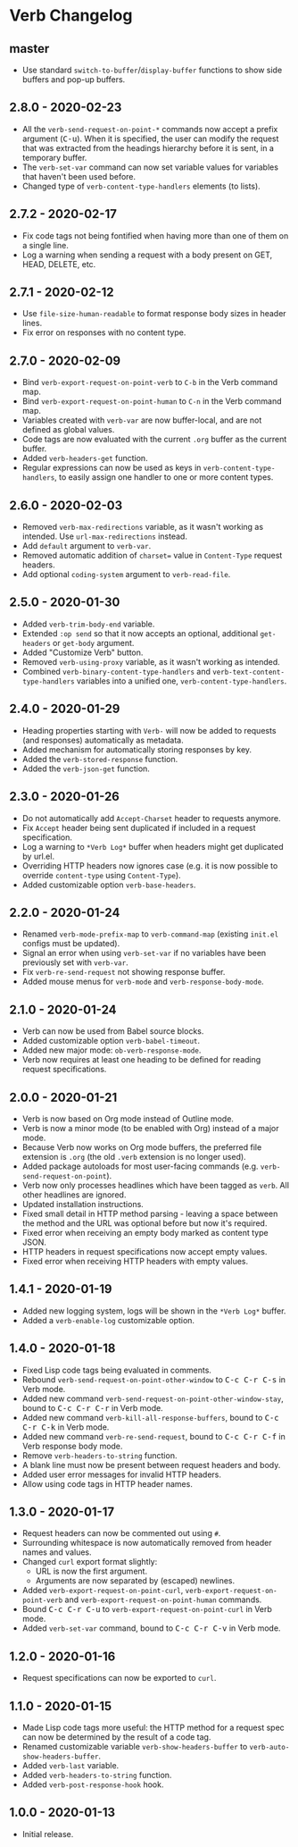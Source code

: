 # Verb Changelog
## master
- Use standard `switch-to-buffer`/`display-buffer` functions to show side buffers and pop-up buffers.

## **2.8.0** - 2020-02-23
- All the `verb-send-request-on-point-*` commands now accept a prefix argument (<kbd>C-u</kbd>). When it is specified, the user can modify the request that was extracted from the headings hierarchy before it is sent, in a temporary buffer.
- The `verb-set-var` command can now set variable values for variables that haven't been used before.
- Changed type of `verb-content-type-handlers` elements (to lists).

## **2.7.2** - 2020-02-17
- Fix code tags not being fontified when having more than one of them on a single line.
- Log a warning when sending a request with a body present on GET, HEAD, DELETE, etc.

## **2.7.1** - 2020-02-12
- Use `file-size-human-readable` to format response body sizes in header lines.
- Fix error on responses with no content type.

## **2.7.0** - 2020-02-09
- Bind `verb-export-request-on-point-verb` to `C-b` in the Verb command map.
- Bind `verb-export-request-on-point-human` to `C-n` in the Verb command map.
- Variables created with `verb-var` are now buffer-local, and are not defined as global values.
- Code tags are now evaluated with the current `.org` buffer as the current buffer.
- Added `verb-headers-get` function.
- Regular expressions can now be used as keys in `verb-content-type-handlers`, to easily assign one handler to one or more content types.

## **2.6.0** - 2020-02-03
- Removed `verb-max-redirections` variable, as it wasn't working as intended. Use `url-max-redirections` instead.
- Add `default` argument to `verb-var`.
- Removed automatic addition of `charset=` value in `Content-Type` request headers.
- Add optional `coding-system` argument to `verb-read-file`.

## **2.5.0** - 2020-01-30
- Added `verb-trim-body-end` variable.
- Extended `:op send` so that it now accepts an optional, additional `get-headers` or `get-body` argument.
- Added "Customize Verb" button.
- Removed `verb-using-proxy` variable, as it wasn't working as intended.
- Combined `verb-binary-content-type-handlers` and `verb-text-content-type-handlers` variables into a unified one, `verb-content-type-handlers`.

## **2.4.0** - 2020-01-29
- Heading properties starting with `Verb-` will now be added to requests (and responses) automatically as metadata.
- Added mechanism for automatically storing responses by key.
- Added the `verb-stored-response` function.
- Added the `verb-json-get` function.

## **2.3.0** - 2020-01-26
- Do not automatically add `Accept-Charset` header to requests anymore.
- Fix `Accept` header being sent duplicated if included in a request specification.
- Log a warning to `*Verb Log*` buffer when headers might get duplicated by url.el.
- Overriding HTTP headers now ignores case (e.g. it is now possible to override `content-type` using `Content-Type`).
- Added customizable option `verb-base-headers`.

## **2.2.0** - 2020-01-24
- Renamed `verb-mode-prefix-map` to `verb-command-map` (existing `init.el` configs must be updated).
- Signal an error when using `verb-set-var` if no variables have been previously set with `verb-var`.
- Fix `verb-re-send-request` not showing response buffer.
- Added mouse menus for `verb-mode` and `verb-response-body-mode`.

## **2.1.0** - 2020-01-24
- Verb can now be used from Babel source blocks.
- Added customizable option `verb-babel-timeout`.
- Added new major mode: `ob-verb-response-mode`.
- Verb now requires at least one heading to be defined for reading request specifications.

## **2.0.0** - 2020-01-21
- Verb is now based on Org mode instead of Outline mode.
- Verb is now a minor mode (to be enabled with Org) instead of a major mode.
- Because Verb now works on Org mode buffers, the preferred file extension is `.org` (the old `.verb` extension is no longer used).
- Added package autoloads for most user-facing commands (e.g. `verb-send-request-on-point`).
- Verb now only processes headlines which have been tagged as `verb`. All other headlines are ignored.
- Updated installation instructions.
- Fixed small detail in HTTP method parsing - leaving a space between the method and the URL was optional before but now it's required.
- Fixed error when receiving an empty body marked as content type JSON.
- HTTP headers in request specifications now accept empty values.
- Fixed error when receiving HTTP headers with empty values.

## **1.4.1** - 2020-01-19
- Added new logging system, logs will be shown in the `*Verb Log*` buffer.
- Added a `verb-enable-log` customizable option.

## **1.4.0** - 2020-01-18
- Fixed Lisp code tags being evaluated in comments.
- Rebound `verb-send-request-on-point-other-window` to <kbd>C-c C-r C-s</kbd> in Verb mode.
- Added new command `verb-send-request-on-point-other-window-stay`, bound to <kbd>C-c C-r C-r</kbd> in Verb mode.
- Added new command `verb-kill-all-response-buffers`, bound to <kbd>C-c C-r C-k</kbd> in Verb mode.
- Added new command `verb-re-send-request`, bound to <kbd>C-c C-r C-f</kbd> in Verb response body mode.
- Remove `verb-headers-to-string` function.
- A blank line must now be present between request headers and body.
- Added user error messages for invalid HTTP headers.
- Allow using code tags in HTTP header names.

## **1.3.0** - 2020-01-17
- Request headers can now be commented out using `#`.
- Surrounding whitespace is now automatically removed from header names and values.
- Changed `curl` export format slightly:
  - URL is now the first argument.
  - Arguments are now separated by (escaped) newlines.
- Added `verb-export-request-on-point-curl`, `verb-export-request-on-point-verb` and `verb-export-request-on-point-human` commands.
- Bound <kbd>C-c C-r C-u</kbd> to `verb-export-request-on-point-curl` in Verb mode.
- Added `verb-set-var` command, bound to <kbd>C-c C-r C-v</kbd> in Verb mode.

## **1.2.0** - 2020-01-16
- Request specifications can now be exported to `curl`.

## **1.1.0** - 2020-01-15
- Made Lisp code tags more useful: the HTTP method for a request spec can now be determined by the result of a code tag.
- Renamed customizable variable `verb-show-headers-buffer` to `verb-auto-show-headers-buffer`.
- Added `verb-last` variable.
- Added `verb-headers-to-string` function.
- Added `verb-post-response-hook` hook.

## **1.0.0** - 2020-01-13
- Initial release.
